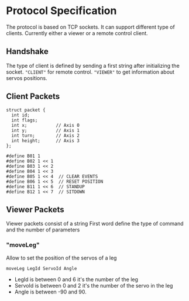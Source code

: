 # Protocol Specification

The protocol is based on TCP sockets.
It can support different type of clients. Currently either a viewer or a remote control client.

## Handshake
The type of client is defined by sending a first string after initializing the socket.
`"CLIENT"` for remote control.
`"VIEWER"` to get information about servos positions.

## Client Packets
```
struct packet {
  int id;
  int flags;
  int x;           // Axis 0
  int y;           // Axis 1
  int turn;        // Axis 2
  int height;      // Axis 3
};
```

```
#define B01 1
#define B02 1 << 1
#define B03 1 << 2
#define B04 1 << 3
#define B05 1 << 4  // CLEAR EVENTS
#define B06 1 << 5  // RESET POSITION
#define B11 1 << 6  // STANDUP
#define B12 1 << 7  // SITDOWN
```

## Viewer Packets
Viewer packets consist of a string
First word define the type of command and the number of parameters

### "moveLeg"
Allow to set the position of the servos of a leg

`moveLeg LegId ServoId Angle`

* LegId is between 0 and 6 it's the number of the leg
* ServoId is between 0 and 2 it's the number of the servo in the leg
* Angle is between -90 and 90.
